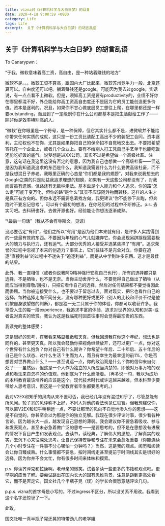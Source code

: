 ```yaml
---
title: vizna对《计算机科学与大白日梦》的回复
date: 2020-4-18 9:00:59 +0800
category: Life
tags: Life
excerpt:  关于《计算机科学与大白日梦》的胡言乱语
---
```


## 关于《计算机科学与大白日梦》的胡言乱语



To Canarypwn：


 

“于我，微软意味着高工资，高自由，是一种站着赚钱的地方”

微软不是。。。微软工资不算高，跟国内大厂比起来，微软苏州竞争力一般，北京还算可以。自由度还可以吧。躺着赚钱还是google。可能因为我去过google，实话说，有一点点看不上微软。但是，须知高工资是要有productivity的，业绩不好你在哪里都混不好，外企能给你高工资高自由度还不是因为它的员工能创造更多价值。资本是逐利的。况且，如果你不甘心做底层员工想往上爬，在哪里都还是一样要outstanding，而且到了一定级别你在什么公司都基本是把生活献给工作了——除非你是效率特别高的人。

“微软”在你眼里是一个符号，是一种保障，但它其实什么都不是，进微软并不能给你带来任何实质的成就，这只是一份工资比装配工高出不少的装配工合同。资本逐利，主动权也不在你，尤其是如果你把自己的保命招不自觉地交出去。不要把希望寄托在一个企业上，或者几个企业上。要有不给别人打工凭自己手艺单干也能吃饭还能吃好饭的底气。说梦想是进XX公司，其实不过是希望做一个高级社畜。注意，这句话在我这里这没有否定的意思，因为我自己也想做一个高级社畜——但这是因为我知道我追求的东西是什么，我知道我需要什么为什么要做高级社畜，而不是我想混日子养老。我眼里正确的心态是“你们都是我的翅膀”，对我来说我想去的Google之类的只是助益我追求理想的翅膀，如果有一天这些公司都没有了，对我而言虽有遗憾，但路还有无数种走法。基本盘是个人能力和个人追求，你的路“怎么走”可能千变万化，但你的路“是什么”其实不应该随外物而转移。这样的人生才是真正有方向的。但你永远不需要急着找方向，我更建议“你不能停下奔跑，但奔跑时不要忘记思考”。可以有个最初的想法，在你经历的过程中不断修正。p.s. 去实习吧。去科研也好。去做开源也好。经验能让你想法逐渐成熟。

“\最后一句话”（我从不会有辱斯文，见谅）

没必要否定“有用”，他们之所以“有用”是因为他们本来就有用，是许多人实践得到的一些最有效的东西。不要因为年轻的心气儿就嫌弃它。你会发现另辟蹊径需要极大的魄力与执行力，还有运气。大部分优秀的人接受并选某些择了“有用”。追求荣誉的过程中忽视了本来的创造力？事实上，它们往往不是完全对立，你要在追逐“直接利益”的过程中不迷失于“追逐利益”，而是从中学到许多东西。这才是最佳的结果。

此外，我一直相信（或者你说我阿Q精神强行安慰自己也行），所有的选择都只是选择，不是牺牲，也不是无奈。当你主动舍弃什么，不要觉得自己做出了牺牲（从而应当得到尊敬/回报），只把它看作自己的选择，然后对任何结果都不要觉得因此而委屈。当你被迫接受什么，也不要过于留恋过去，面对现实，把它也看作自己的选择。每种选择走向不同分支，没有哪种更好或更坏（别人的比较和评价不过是他们按自身欲望做的判断），都是独一无二只属于你的体验，你都可以收获许多。我享受人生的每一段experience，我追求丰富的体验，追求对世界的认知和对美-或者说对真实的欣赏。我认为这是我临死时回首往事时会觉得最珍贵的东西。

我读完的整体感受：

这是很好的思考，在我看来略显稚嫩和天真，但我回想我在你这个年纪，想法也是同样的，甚至更天真。所以我会鼓励你把视角继续放开，还可以更广一点，你对这个世界有什么抱负？你对自己有什么期许？你希望十年后、二十年后、五十年后的自己是什么状态、过什么生活？生而为人，而且有幸生为最幸运的前1%，你是否想要对世界做点什么？——甚至说远一点，你的政治观是什么？你的信仰来自何处？——虽然远，但这是一个人作为独立的人所应当清楚的，即他对万事万物的观点和看法来自怎样的价值观，他到底为了什么而活着。（再多说一句，我以为成功的本科教育最该培养的应该是这个。现代技术时代或许这越来越难，但本科至少要带给人思考意识，但这是一个受教育者毕生都要思考的。）

我对V2EX和知乎的风向从来不置可否，我已经几年没有混过知乎了，尽管总能有所风闻。轮子哥的风评称不上好，不同人对他的看法也见仁见智。但我想建议你，可以离V2EX和知乎稍稍远一点，不要让那里的风向不自觉地渗入你的思想——这是不自觉的，你甚至会以为那是你的独立见解。我现在很少评论时事，很少看各种言论，因为越长大一点，越发现自己思想的薄弱。我会建议你不要急着吸收、参与和发表观点，甚至未必急着做广泛的思考——是要思考的，但不是在思想没有进展的情况下盲目产生和发表观点。去读书，读经典，了解伟大的思想，了解真实的现实，去沉下心来往深处思考。让自己保持安静和专注在未来会愈发重要（你能连续几个小时专注在一件事不分心哪怕一分钟吗？）当然，这是我的观点。阅历和阅读会让你日臻成熟。什么事情都不要急，按时间线走甚至提前于时间线其实是很好的选择，因为你并不会太忙，你有很多时间来体味和摸索。

p.s. 你读齐泽克和拉康啊。老母亲的微笑。试着多读一些更多的书籍和观点吧。更早期的应当了解。要尝试跳出在国内长大的固有思维背景，注意是跳到更高处看它，而不是否定它。国文社几个半瓶子晃（误）的学长会很愿意瞎评论几句。

p.p.s. vizna的首字母是小写的，不过ingress不区分，所以没关系不用改。我看到这个名字还惊讶了一下。


 

此致，

国文社唯一真半瓶子晃还晃的特带劲儿的老学姐
